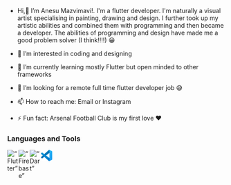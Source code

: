 - Hi,👋 I’m Anesu Mazvimavi!. I'm a flutter developer. I'm naturally a visual artist specialising in painting, drawing and design. I further took up my artistic abilities and combined them with programming and then became a developer. The abilities of programming and design have made me a good problem solver (I think!!!!) 😁

- 👀 I’m interested in coding and designing
- 🌱 I’m currently learning mostly Flutter but open minded to other frameworks
- 💞️ I’m looking for a remote full time flutter developer job 😅
- 📫 How to reach me: Email or Instagram
- ⚡ Fun fact: Arsenal Football Club is my first love ♥

### Languages and Tools
<img align="left" alt=“Flutter” width="26px" src="https://www.vectorlogo.zone/logos/flutterio/flutterio-icon.svg" />
<img align="left" alt=“Firebase” width="26px" src="https://www.vectorlogo.zone/logos/firebase/firebase-icon.svg" />
<img align="left" alt=“Dart” width="26px" src="https://www.vectorlogo.zone/logos/dartlang/dartlang-icon.svg" />
<img align="left" alt=“Github” width="26px" src="https://raw.githubusercontent.com/github/explore/80688e429a7d4ef2fca1e82350fe8e3517d3494d/topics/visual-studio-code/visual-studio-code.png" />

<!---
AnesuMaz360/AnesuMaz360 is a ✨ special ✨ repository because its `README.md` (this file) appears on your GitHub profile.
You can click the Preview link to take a look at your changes.
--->

